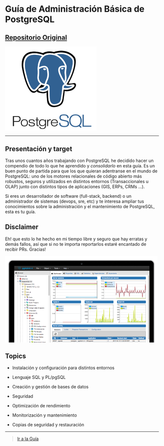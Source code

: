 # Guía de Administración Básica de PostgreSQL

## [Repositorio Original](https://github.com/lesandie/guia-postgres.git)

<img src="./preview/imagenes/postgresql-logo.png" alt="cv" width="300"/><br>

---

## Presentación y target

Tras unos cuantos años trabajando con PostgreSQL he decidido hacer un compendio de todo lo que he aprendido y *consolidarlo* en esta guía. Es un buen punto de partida
para que los que quieran adentranse en el mundo de PostgreSQL: uno de los motores relacionales de código abierto más robustos, seguros y
utilizados en distintos entornos (Transaccionales u OLAP) junto con distintos tipos de aplicaciones (GIS, ERPs, CRMs ...).

Si eres un desarrollador de software (full-stack, backend) o un administrador de sistemas (devops, sre, etc) y te interesa ampliar tus conocimientos
sobre la administración y el mantenimiento de PostgreSQL, esta es tu guía.

## Disclaimer

Eh! que esto lo he hecho en mi tiempo libre y seguro que hay erratas y demás fallos, así que si no te importa reportarlos estaré encantado de recibir PRs.
Gracias!

<img src="./preview/imagenes/pgadmin.png" alt="cv" width="500"/><br>

## Topics


- Instalación y configuración para distintos entornos

- Lenguaje SQL y PL/pgSQL

- Creación y gestión de bases de datos

- Seguridad

- Optimización de rendimiento

- Monitorización y mantenimiento

- Copias de seguridad y restauración

---

> [Ir a la Guía](./preview/guia.md)
